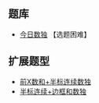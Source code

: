 ## 题库
- [今日数独](https://cn.sudoku.today/dailysudoku/) 【选题困难】

## 扩展题型
- [前X数和+半标连续数独](../../混合类/前X数和+半标连续数独.md)
- [半标连续+边框和数独](../../混合类/半标连续+边框和数独.md)